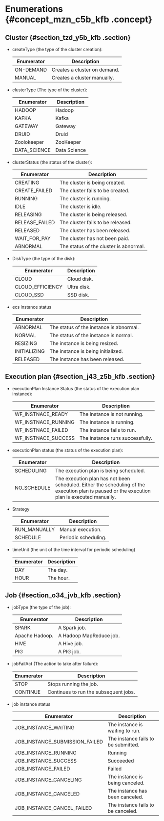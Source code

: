 # Enumerations {#concept_mzn_c5b_kfb .concept}

## Cluster {#section_tzd_y5b_kfb .section}

-   createType \(the type of the cluster creation\):

    |Enumerator|Description|
    |----------|-----------|
    |ON-DEMAND|Creates a cluster on demand.|
    |MANUAL|Creates a cluster manually.|

-   clusterType \(The type of the cluster\):

    |Enumerator|Description|
    |----------|-----------|
    |HADOOP|Hadoop|
    |KAFKA|Kafka|
    |GATEWAY|Gateway|
    |DRUID|Druid|
    |Zoolokeeper|ZooKeeper|
    |DATA\_SCIENCE|Data Science|

-   clusterStatus \(the status of the cluster\):

    |Enumerator|Description|
    |----------|-----------|
    |CREATING|The cluster is being created.|
    |CREATE\_FAILED|The cluster fails to be created.|
    |RUNNING|The cluster is running.|
    |IDLE|The cluster is idle.|
    |RELEASING|The cluster is being released.|
    |RELEASE\_FAILED|The cluster fails to be released.|
    |RELEASED|The cluster has been released.|
    |WAIT\_FOR\_PAY|The cluster has not been paid.|
    |ABNORMAL|The status of the cluster is abnormal.|

-   DiskType \(the type of the disk\):

    |Enumerator|Description|
    |----------|-----------|
    |CLOUD|Cloud disk.|
    |CLOUD\_EFFICIENCY|Ultra disk.|
    |CLOUD\_SSD|SSD disk.|

-   ecs instance status

    |Enumerator|Description|
    |----------|-----------|
    |ABNORMAL|The status of the instance is abnormal.|
    |NORMAL|The status of the instance is normal.|
    |RESIZING|The instance is being resized.|
    |INITIALIZING|The instance is being initialized.|
    |RELEASED|The instance has been released.|


## Execution plan {#section_j43_z5b_kfb .section}

-   executionPlan Instance Status \(the status of the execution plan instance\):

    |Enumerator|Description|
    |----------|-----------|
    |WF\_INSTNACE\_READY|The instance is not running.|
    |WF\_INSTNACE\_RUNNING|The instance is running.|
    |WF\_INSTNACE\_FAILED|The instance fails to run.|
    |WF\_INSTNACE\_SUCCESS|The instance runs successfully.|

-   executionPlan status \(the status of the execution plan\):

    |Enumerator|Description|
    |----------|-----------|
    |SCHEDULING|The execution plan is being scheduled.|
    |NO\_SCHEDULE|The execution plan has not been scheduled. Either the scheduling of the execution plan is paused or the execution plan is executed manually.|

-   Strategy

    |Enumerator|Description|
    |----------|-----------|
    |RUN\_MANUALLY|Manual execution.|
    |SCHEDULE|Periodic scheduling.|

-   timeUnit \(the unit of the time interval for periodic scheduling\)

    |Enumerator|Description|
    |----------|-----------|
    |DAY|The day.|
    |HOUR|The hour.|


## Job {#section_o34_jvb_kfb .section}

-   jobType \(the type of the job\):

    |Enumerator|Description|
    |----------|-----------|
    |SPARK|A Spark job.|
    |Apache Hadoop.|A Hadoop MapReduce job.|
    |HIVE|A Hive job.|
    |PIG|A PIG job.|

-   jobFailAct \(The action to take after failure\):

    |Enumerator|Description|
    |----------|-----------|
    |STOP|Stops running the job.|
    |CONTINUE|Continues to run the subsequent jobs.|

-   job instance status

    |Enumerator|Description|
    |----------|-----------|
    |JOB\_INSTANCE\_WAITING|The instance is waiting to run.|
    |JOB\_INSTANCE\_SUBMISSION\_FAILED|The instance fails to be submitted.|
    |JOB\_INSTANCE\_RUNNING|Running|
    |JOB\_INSTANCE\_SUCCESS|Succeeded|
    |JOB\_INSTANCE\_FAILED|Failed|
    |JOB\_INSTANCE\_CANCELING|The instance is being canceled.|
    |JOB\_INSTANCE\_CANCELED|The instance has been canceled.|
    |JOB\_INSTANCE\_CANCEL\_FAILED|The instance fails to be canceled.|


